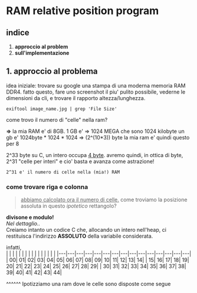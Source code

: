 # RAM relative position program

## indice
1. **approccio al problem**
2. **sull'implementazione**

## 1. approccio al problema
idea iniziale:
trovare su google una stampa di una moderna memoria RAM DDR4.
fatto questo, fare uno screenshot il piu' pulito possibile, vederne le dimensioni da cli, e trovare il rapporto altezza/lunghezza.

```
exiftool image_name.jpg | grep 'File Size'
```

come trovo il numero di "celle" nella ram?

**=>** la mia RAM e' di 8GB.
1 GB e' => 1024 MEGA che sono 1024 kilobyte
un gb e' 1024byte * 1024 * 1024 => (2^(10*3)) byte
la mia ram e' quindi questo per 8

2^33 byte
su C, un intero occupa <u>4 byte</u>. avremo quindi, in ottica di byte,
2^31 "celle per interi" e cio' basta e avanza come astrazione!

```
2^31 e' il numero di celle nella (mia!) RAM 
```

### come trovare riga e colonna
><u>abbiamo calcolato ora il numero di celle.</u>
come troviamo la posizione assoluta in questo _ipotetico_ rettangolo?


**divisone e modulo!**<br/>
_Nel dettaglio.._<br/>
Creiamo intanto un codice C che, allocando un intero
nell'heap, ci restituisca l'indirizzo **ASSOLUTO** della variabile considerata.

infatti,<br/>
|   |   |   |   |   |   |   |   |   |   |   |   |   |   |   |
|---|---|---|---|---|---|---|---|---|---|---|---|---|---|---|
| 00| 01| 02| 03| 04| 05| 06| 07| 08| 09| 10| 11| 12| 13| 14|
| 15| 16| 17| 18| 19| 20| 21| 22| 23| 24| 25| 26| 27| 28| 29|
| 30| 31| 32| 33| 34| 35| 36| 37| 38| 39| 40| 41| 42| 43| 44|


^^^^^^ Ipotizziamo una ram dove le celle sono disposte come segue
